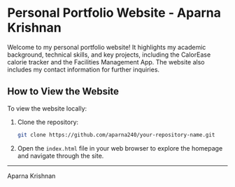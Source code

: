 # Personal Portfolio Website - Aparna Krishnan

Welcome to my personal portfolio website! It highlights my academic background, technical skills, and key projects, including the CalorEase calorie tracker and the Facilities Management App. The website also includes my contact information for further inquiries.

## How to View the Website

To view the website locally:

1. Clone the repository:
    ```bash
    git clone https://github.com/aparna240/your-repository-name.git
    ```

2. Open the `index.html` file in your web browser to explore the homepage and navigate through the site.

---

Aparna Krishnan
